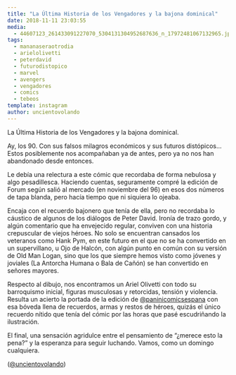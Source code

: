 ```yaml
---
title: "La Última Historia de los Vengadores y la bajona dominical"
date: 2018-11-11 23:03:55
media: 
  - 44607123_261433091227070_5304131304952687636_n_17972481067132965.jpg
tags: 
  - mananaseraotrodia
  - arielolivetti
  - peterdavid
  - futurodistopico
  - marvel
  - avengers
  - vengadores
  - comics
  - tebeos
template: instagram
author: uncientovolando
---
```


La Última Historia de los Vengadores y la bajona dominical.


Ay, los 90. Con sus falsos milagros económicos y sus futuros distópicos... Estos posiblemente nos acompañaban ya de antes, pero ya no nos han abandonado desde entonces.


Le debía una relectura a este cómic que recordaba de forma nebulosa y algo pesadillesca. Haciendo cuentas, seguramente compré la edición de Forum según salió al mercado (en noviembre del 96) en esos dos números de tapa blanda, pero hacía tiempo que ni siquiera lo ojeaba.


Encaja con el recuerdo bajonero que tenía de ella, pero no recordaba lo cáustico de algunos de los diálogos de Peter David. Ironía de trazo gordo, y algún comentario que ha envejecido regular, conviven con una historia crepuscular de viejos héroes. No solo se encuentran cansados los veteranos como Hank Pym, en este futuro en el que no se ha convertido en un supervillano, u Ojo de Halcón, con algún punto en común con su versión de Old Man Logan, sino que los que siempre hemos visto como jóvenes y joviales (La Antorcha Humana o Bala de Cañón) se han convertido en señores mayores.


Respecto al dibujo, nos encontramos un Ariel Olivetti con todo su barroquismo inicial, figuras musculosas y retorcidas, tensión y violencia. Resulta un acierto la portada de la edición de [@paninicomicsespana](https://instagram.com/paninicomicsespana) con esa bóveda llena de recuerdos, armas y restos de héroes, quizás el único recuerdo nítido que tenía del cómic por las horas que pasé escudriñando la ilustración.


El final, una sensación agridulce entre el pensamiento de “¿merece esto la pena?” y la esperanza para seguir luchando. Vamos, como un domingo cualquiera.


([@uncientovolando](https://instagram.com/uncientovolando))
